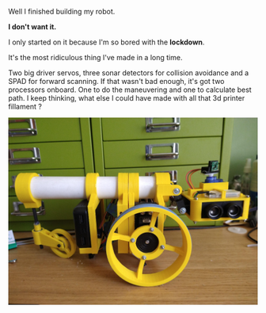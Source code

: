 Well I finished building my robot. 

__I don't want it.__ 

I only started on it because I'm so bored with the __lockdown__.

It's the most ridiculous thing I've made in a long time. 

Two big driver servos, three sonar detectors for collision avoidance and a SPAD for forward scanning. 
If that wasn't bad enough, it's got two processors onboard. One to do the maneuvering and one to calculate best path. I keep thinking, what else I could have made with all that 3d printer fillament ?

![](/pictures/robot.png "One way to waste 3d fillament")

